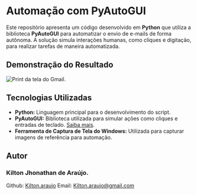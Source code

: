 # Automação com PyAutoGUI  

Este repositório apresenta um código desenvolvido em **Python** que utiliza a biblioteca **PyAutoGUI** para automatizar o envio de e-mails de forma autônoma. A solução simula interações humanas, como cliques e digitação, para realizar tarefas de maneira automatizada.  

## Demonstração do Resultado  

![Print da tela do Gmail.](imagens/resultado.png)  

## Tecnologias Utilizadas  

- **Python:** Linguagem principal para o desenvolvimento do script.  
- **PyAutoGUI:** Biblioteca utilizada para simular ações como cliques e entradas de teclado. [Saiba mais](https://pypi.org/project/PyAutoGUI/).  
- **Ferramenta de Captura de Tela do Windows:** Utilizada para capturar imagens de referência para automação.  

## Autor
  ### Kilton Jhonathan de Araújo.
Github: [Kilton.araujo](https://github.com/KiltonAraujo)
Email: Kilton.araujo@gmail.com

